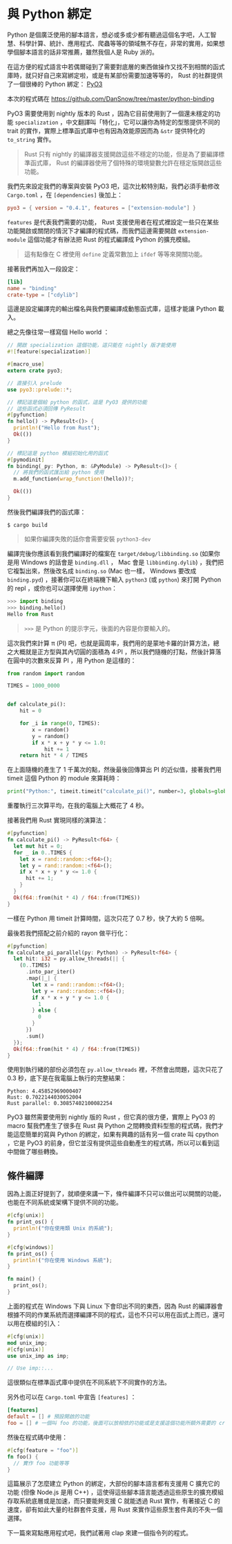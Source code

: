 與 Python 綁定
==============

Python 是個廣泛使用的腳本語言，想必或多或少都有聽過這個名字吧，人工智慧、科學計算、統計、應用程式、爬蟲等等的領域無不存在，非常的實用，如果想學個腳本語言的話非常推薦，雖然我個人是 Ruby 派的。

在這方便的程式語言中若偶爾碰到了需要對底層的東西做操作又找不到相關的函式庫時，就只好自己來寫綁定啦，或是有某部份需要加速等等的， Rust 的社群提供了一個很棒的 Python 綁定： [PyO3](https://github.com/PyO3/pyo3)

本次的程式碼在 https://github.com/DanSnow/tree/master/python-binding

PyO3 需要使用到 nightly 版本的 Rust ，因為它目前使用到了一個還未穩定的功能 `specialization` ，中文翻譯叫「特化」，它可以讓你為特定的型態提供不同的 trait 的實作，實際上標準函式庫中也有因為效能原因而為 `&str` 提供特化的 `to_string` 實作。

> Rust 只有 nightly 的編譯器支援開啟這些不穩定的功能，但是為了要編譯標準函式庫， Rust 的編譯器使用了個特殊的環境變數允許在穩定版開啟這些功能。

我們先來設定我們的專案與安裝 PyO3 吧，這次比較特別點，我們必須手動修改 `Cargo.toml` ，在 `[dependencies]` 後加上：

```toml
pyo3 = { version = "0.4.1", features = ["extension-module"] }
```

`features` 是代表我們需要的功能， Rust 支援使用者在程式裡設定一些只在某些功能開啟或關閉的情況下才編譯的程式碼，而我們這邊需要開啟 `extension-module` 這個功能才有辦法把 Rust 的程式編譯成 Python 的擴充模組。

> 這有點像在 C 裡使用 `define` 定義常數加上 `ifdef` 等等來開關功能。

接著我們再加入一段設定：

```toml
[lib]
name = "binding"
crate-type = ["cdylib"]
```

這邊是設定編譯完的輸出檔名與我們要編譯成動態函式庫，這樣才能讓 Python 載入。

總之先像往常一樣寫個 Hello world ：

```rust
// 開啟 specialization 這個功能，這只能在 nightly 版才能使用
#![feature(specialization)]

#[macro_use]
extern crate pyo3;

// 直接引入 prelude
use pyo3::prelude::*;

// 標記這是個給 python 的函式，這是 PyO3 提供的功能
// 這些函式必須回傳 PyResult
#[pyfunction]
fn hello() -> PyResult<()> {
  println!("Hello from Rust");
  Ok(())
}

// 標記這是 python 模組初始化用的函式
#[pymodinit]
fn binding(_py: Python, m: &PyModule) -> PyResult<()> {
  // 將我們的函式匯出給 python 使用
  m.add_function(wrap_function!(hello))?;

  Ok(())
}
```

然後我們編譯我們的函式庫：

```shell
$ cargo build
```

> 如果你編譯失敗的話你會需要安裝 `python3-dev`

編譯完後你應該看到我們編譯好的檔案在 `target/debug/libbinding.so` (如果你是用 Windows 的話會是 `binding.dll` ， Mac 會是 `libbinding.dylib`) ，我們把它複製出來，然後改名成 `binding.so` (Mac 也一樣， Windows 要改成 `binding.pyd`) ，接著你可以在終端機下輸入 `python3` (或 `python`) 來打開 Python 的 repl ，或你也可以選擇使用 `ipython`：

```python
>>> import binding
>>> binding.hello()
Hello from Rust
```

> `>>>` 是 Python 的提示字元，後面的內容是你要輸入的。

這次我們來計算 π (PI) 吧，也就是圓周率，我們用的是蒙地卡羅的計算方法，總之大概就是正方型與其內切圓的面積為 4:PI ，所以我們隨機的打點，然後計算落在圓中的次數來反算 PI ，用 Python 是這樣的：

```python
from random import random

TIMES = 1000_0000


def calculate_pi():
    hit = 0

    for _i in range(0, TIMES):
        x = random()
        y = random()
        if x * x + y * y <= 1.0:
            hit += 1
    return hit * 4 / TIMES
```

在上面隨機的產生了 1 千萬次的點，然後最後回傳算出 PI 的近似值，接著我們用 timeit 這個 Python 的 module 來算耗時：

```python
print("Python:", timeit.timeit("calculate_pi()", number=3, globals=globals()))
```

重覆執行三次算平均，在我的電腦上大概花了 4 秒。

接著我們用 Rust 實現同樣的演算法：

```rust
#[pyfunction]
fn calculate_pi() -> PyResult<f64> {
  let mut hit = 0;
  for _ in 0..TIMES {
    let x = rand::random::<f64>();
    let y = rand::random::<f64>();
    if x * x + y * y <= 1.0 {
      hit += 1;
    }
  }
  Ok(f64::from(hit * 4) / f64::from(TIMES))
}
```

一樣在 Python 用 timeit 計算時間，這次只花了 0.7 秒，快了大約 5 倍啊。

最後若我們搭配之前介紹的 rayon 做平行化：

```rust
#[pyfunction]
fn calculate_pi_parallel(py: Python) -> PyResult<f64> {
  let hit: i32 = py.allow_threads(|| {
    (0..TIMES)
      .into_par_iter()
      .map(|_| {
        let x = rand::random::<f64>();
        let y = rand::random::<f64>();
        if x * x + y * y <= 1.0 {
          1
        } else {
          0
        }
      })
      .sum()
  });
  Ok(f64::from(hit * 4) / f64::from(TIMES))
}
```

使用到執行緒的部份必須包在 `py.allow_threads` 裡，不然會出問題，這次只花了 0.3 秒，底下是在我電腦上執行的完整結果：

```plain
Python: 4.45852969000407
Rust: 0.7022144030052004
Rust parallel: 0.30857402100082254
```

PyO3 雖然需要使用到 nightly 版的 Rust ，但它真的很方便，實際上 PyO3 的 macro 幫我們產生了很多在 Rust 與 Python 之間轉換資料型態的程式碼，我們才能這麼簡單的寫與 Python 的綁定，如果有興趣的話有另一個 crate 叫 cpython ，它是 PyO3 的前身，但它並沒有提供這些自動產生的程式碼，所以可以看到這中間做了哪些轉換。

條件編譯
--------

因為上面正好提到了，就順便來講一下，條件編譯不只可以做出可以開關的功能，也能在不同系統或架構下提供不同的功能。

```rust
#[cfg(unix)]
fn print_os() {
  println!("你在使用類 Unix 的系統");
}

#[cfg(windows)]
fn print_os() {
  println!("你在使用 Windows 系統");
}

fn main() {
  print_os();
}
```

上面的程式在 Windows 下與 Linux 下會印出不同的東西，因為 Rust 的編譯器會根據不同的作業系統而選擇編譯不同的程式，這也不只可以用在函式上而已，還可以用在模組的引入：

```rust
#[cfg(unix)]
mod unix_imp;
#[cfg(unix)]
use unix_imp as imp;

// Use imp::...
```

這很類似在標準函式庫中提供在不同系統下不同實作的方法。

另外也可以在 `Cargo.toml` 中宣告 `[features]` ：

```toml
[features]
default = [] # 預設開啟的功能
foo = [] # 一個叫 foo 的功能，後面可以放相依的功能或是支援這個功能所額外需要的 crate
```

然後在程式碼中使用：

```rust
#[cfg(feature = "foo")]
fn foo() {
  // 實作 foo 功能等等
}
```

這篇展示了怎麼建立 Python 的綁定，大部份的腳本語言都有支援用 C 擴充它的功能 (但像 Node.js 是用 C++) ，這使得這些腳本語言能透過這些原生的擴充模組存取系統底層或是加速，而只要能夠支援 C 就能透過 Rust 實作，有著接近 C 的速度，卻有如此大量的社群套件支援，用 Rust 來實作這些原生套件真的不失一個選擇。

下一篇來寫點應用程式吧，我們試著用 clap 來建一個指令列的程式。
